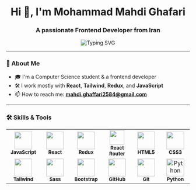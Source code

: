 <h1 align="center">Hi 👋, I'm Mohammad Mahdi Ghafari</h1>
<h3 align="center">A passionate Frontend Developer from Iran</h3>

<p align="center">
  <img src="https://readme-typing-svg.demolab.com?font=Fira+Code&weight=500&size=22&pause=1000&center=true&vCenter=true&width=435&lines=React+Developer+%F0%9F%92%BB;Frontend+Engineer+%F0%9F%93%88;Always+Learning+New+Things+%F0%9F%93%9A;Let's+Build+Cool+Stuff+Together+%F0%9F%9A%80" alt="Typing SVG" />
</p>

---

### 🧠 About Me

- 🎓 I'm a Computer Science student & a frontend developer  
- 🛠️ I work mostly with **React**, **Tailwind**, **Redux**, and **JavaScript** 
- 📫 How to reach me: **mahdi.ghaffari2584@gmail.com**

---

### 🛠️ Skills & Tools

<table>
  <tr>
    <td align="center" width="96">
      <img src="https://cdn.jsdelivr.net/gh/devicons/devicon/icons/javascript/javascript-original.svg" width="48" height="48" />
      <br><sub><b>JavaScript</b></sub>
    </td>
    <td align="center" width="96">
      <img src="https://cdn.jsdelivr.net/gh/devicons/devicon/icons/react/react-original.svg" width="48" height="48" />
      <br><sub><b>React</b></sub>
    </td>
    <td align="center" width="96">
      <img src="https://cdn.jsdelivr.net/gh/devicons/devicon/icons/redux/redux-original.svg" width="48" height="48" />
      <br><sub><b>Redux</b></sub>
    </td>
    <td align="center" width="96">
      <img src="https://img.icons8.com/ios-filled/50/ca4245/react-native.png" width="40" height="40" />
      <br><sub><b>React Router</b></sub>
    </td>
    <td align="center" width="96">
      <img src="https://cdn.jsdelivr.net/gh/devicons/devicon/icons/html5/html5-original.svg" width="48" height="48" />
      <br><sub><b>HTML5</b></sub>
    </td>
    <td align="center" width="96">
      <img src="https://cdn.jsdelivr.net/gh/devicons/devicon/icons/css3/css3-original.svg" width="48" height="48" />
      <br><sub><b>CSS3</b></sub>
    </td>
  </tr>
  <tr>
    <td align="center" width="96">
      <img src="https://img.icons8.com/color/48/000000/tailwind_css.png" width="48" height="48" />
      <br><sub><b>Tailwind</b></sub>
    </td>
    <td align="center" width="96">
      <img src="https://cdn.jsdelivr.net/gh/devicons/devicon/icons/sass/sass-original.svg" width="48" height="48" />
      <br><sub><b>Sass</b></sub>
    </td>
    <td align="center" width="96">
      <img src="https://cdn.jsdelivr.net/gh/devicons/devicon/icons/bootstrap/bootstrap-original.svg" width="48" 
       height="48" />
      <br><sub><b>Bootstrap</b></sub>
    </td>
    <td align="center" width="96">
      <img src="https://cdn.jsdelivr.net/gh/devicons/devicon/icons/github/github-original.svg" width="48" height="48" />
      <br><sub><b>GitHub</b></sub>
    </td>
    <td align="center" width="96">
      <img src="https://cdn.jsdelivr.net/gh/devicons/devicon/icons/git/git-original.svg" width="48" height="48" />
      <br><sub><b>Git</b></sub>
    </td>
    <td align="center" width="96">
      <img src="https://cdn.jsdelivr.net/gh/devicons/devicon/icons/python/python-original.svg" width="48" height="48" alt="Python" />
      <br><sub><b>Python</b></sub>
    </td>
  </tr>
</table>
